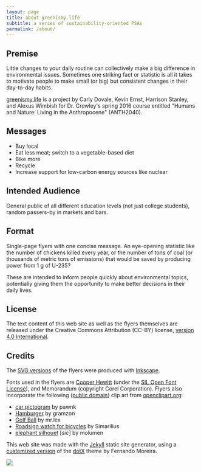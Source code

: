 ```yaml
---
layout: page
title: about greenismy.life
subtitle: a series of sustainability-oriented PSAs
permalink: /about/
---
```



## Premise
Little changes to your daily routine can collectively make a big difference in
environmental issues. Sometimes one striking fact or statistic is all it takes
to motivate people to make small (or big) but consistent changes in their
day-to-day habits.

[greenismy.life](/) is a project by Carly Dovale, Kevin Ernst, Harrison
Stanley, and Alexus Wimbish for Dr. Crowley's spring 2016 course entitled
"Humans and Nature: Living in the Anthropocene" (ANTH2040).

## Messages

* Buy local
* Eat less meat; switch to a vegetable-based diet
* Bike more
* Recycle
* Increase support for low-carbon energy sources like nuclear

## Intended Audience
General public of all different education levels (not just college students),
random passers-by in markets and bars.

## Format
Single-page flyers with one concise message. An eye-opening statistic like the
number of chickens killed every year, or the number of tons of coal (or
thousands of metric tons of emissions) that would be saved by producing power
from 1 g of U-235?

These are intended to inform people quickly about environmental topics,
potentially giving them the opportunity to make better decisions in their daily
lives.

## License
The text content of this web site as well as the flyers themselves are released
under the Creative Commons Attribution (CC-BY) license, [version 4.0
International][ccby].

## Credits
The [SVG versions](/flyers) of the flyers were produced with [Inkscape][].

Fonts used in the flyers are [Cooper Hewitt][ch] (under the [SIL Open Font
License][sil]), and Memorandum (copyright Corel Corporation). Flyers also
incorporate the following ([public domain][cc0]) clip art from [openclipart.org](https://openclipart.org):

* [car pictogram](https://openclipart.org/detail/122965/car-pictogram) by
  pawnk
* [Hamburger](https://openclipart.org/detail/26558/hamburger) by gramzon
* [Golf Ball](https://openclipart.org/detail/122965/car-pictogram) by mr.lex
* [Roadsign watch for bicycles](https://openclipart.org/detail/30253/roadsign-watch-for-bicycles)
  by Simarilius
* [elephant silhouet](https://openclipart.org/detail/855/elephant-silhouet)
  [_sic_] by molumen

This web site was made with the [Jekyll][] static site generator, using a
[customized version][gh] of the [dotX][] theme by Fernando Moreira.

![](/assets/img/kitten_and_baby_owl.jpg)

[ccby]: https://creativecommons.org/licenses/by/4.0/
[jekyll]: https://jekyllrb.com/
[gh]: https://github.com/ernstki/greenismylife
[dotx]: https://github.com/nandomoreirame/dotX
[inkscape]: https://inkscape.org
[cc0]: http://creativecommons.org/publicdomain/zero/1.0/
[ch]: https://www.fontsquirrel.com/fonts/cooper-hewitt
[sil]: https://www.fontsquirrel.com/license/cooper-hewitt
